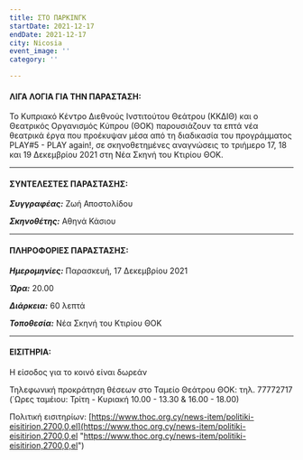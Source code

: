 ```yaml
---
title: ΣΤΟ ΠΑΡΚΙΝΓΚ
startDate: 2021-12-17
endDate: 2021-12-17
city: Nicosia
event_image: ''
category: ''

---
```

#### **ΛΙΓΑ ΛΟΓΙΑ ΓΙΑ ΤΗΝ ΠΑΡΑΣΤΑΣΗ:**

Το Κυπριακό Κέντρο Διεθνούς Ινστιτούτου Θεάτρου (ΚΚΔΙΘ) και ο Θεατρικός Οργανισμός Κύπρου (ΘΟΚ) παρουσιάζουν τα επτά νέα θεατρικά έργα που προέκυψαν μέσα από τη διαδικασία του προγράμματος PLAY#5 - PLAY again!, σε σκηνοθετημένες αναγνώσεις το τριήμερο 17, 18 και 19 Δεκεμβρίου 2021 στη Νέα Σκηνή του Κτιρίου ΘΟΚ.

***

#### **ΣΥΝΤΕΛΕΣΤΕΣ ΠΑΡΑΣΤΑΣΗΣ:**

**_Συγγραφέας:_** Ζωή Αποστολίδου

**_Σκηνοθέτης:_** Αθηνά Κάσιου

***

#### **ΠΛΗΡΟΦΟΡΙΕΣ ΠΑΡΑΣΤΑΣΗΣ:**

**_Ημερομηνίες:_** Παρασκευή, 17 Δεκεμβρίου 2021

**_Ώρα:_** 20.00

**_Διάρκεια:_** 60 λεπτά

**_Τοποθεσία:_** Νέα Σκηνή του Κτιρίου ΘΟΚ

***

#### **ΕΙΣΙΤΗΡΙΑ:**

Η είσοδος για το κοινό είναι δωρεάν

Τηλεφωνική προκράτηση θέσεων στο Ταμείο Θεάτρου ΘΟΚ: τηλ. 77772717 (΄Ωρες ταμέιου: Τρίτη - Κυριακή 10.00 - 13.30 & 16.00 - 18.00)

Πολιτική εισιτηρίων: [https://www.thoc.org.cy/news-item/politiki-eisitirion,2700,0,el](https://www.thoc.org.cy/news-item/politiki-eisitirion,2700,0,el "https://www.thoc.org.cy/news-item/politiki-eisitirion,2700,0,el")